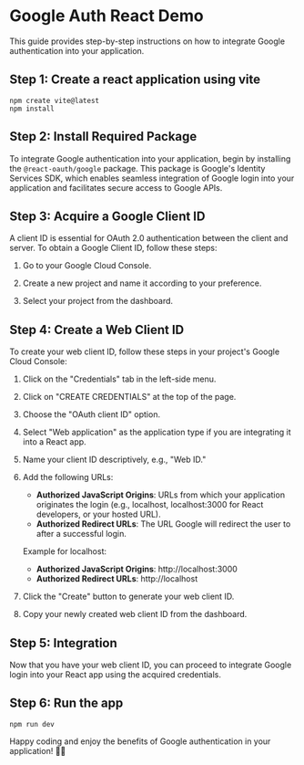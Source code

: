 # Google Auth React Demo

This guide provides step-by-step instructions on how to integrate Google authentication into your application.

## Step 1: Create a react application using vite

```
npm create vite@latest
npm install
```

## Step 2: Install Required Package

To integrate Google authentication into your application, begin by installing the `@react-oauth/google` package. This package is Google's Identity Services SDK, which enables seamless integration of Google login into your application and facilitates secure access to Google APIs.

## Step 3: Acquire a Google Client ID

A client ID is essential for OAuth 2.0 authentication between the client and server. To obtain a Google Client ID, follow these steps:

1. Go to your Google Cloud Console.

2. Create a new project and name it according to your preference.

3. Select your project from the dashboard.

## Step 4: Create a Web Client ID

To create your web client ID, follow these steps in your project's Google Cloud Console:

1. Click on the "Credentials" tab in the left-side menu.

2. Click on "CREATE CREDENTIALS" at the top of the page.

3. Choose the "OAuth client ID" option.

4. Select "Web application" as the application type if you are integrating it into a React app.

5. Name your client ID descriptively, e.g., "Web ID."

6. Add the following URLs:
   - **Authorized JavaScript Origins**: URLs from which your application originates the login (e.g., localhost, localhost:3000 for React developers, or your hosted URL).
   - **Authorized Redirect URLs**: The URL Google will redirect the user to after a successful login.

   Example for localhost:
   - **Authorized JavaScript Origins**: http://localhost:3000
   - **Authorized Redirect URLs**: http://localhost

7. Click the "Create" button to generate your web client ID.

8. Copy your newly created web client ID from the dashboard.

## Step 5: Integration

Now that you have your web client ID, you can proceed to integrate Google login into your React app using the acquired credentials.

## Step 6: Run the app

```
npm run dev
```

Happy coding and enjoy the benefits of Google authentication in your application! 🚀🔑

